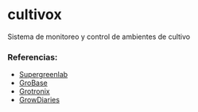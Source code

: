 # cultivox
Sistema de monitoreo y control de ambientes de cultivo


### Referencias:

+ [Supergreenlab](https://www.supergreenlab.com/app)
+ [GroBase](https://gro-base.com/)
+ [Grotronix](https://www.growtronix.com/cart/)
+ [GrowDiaries](https://growdiaries.com/)
